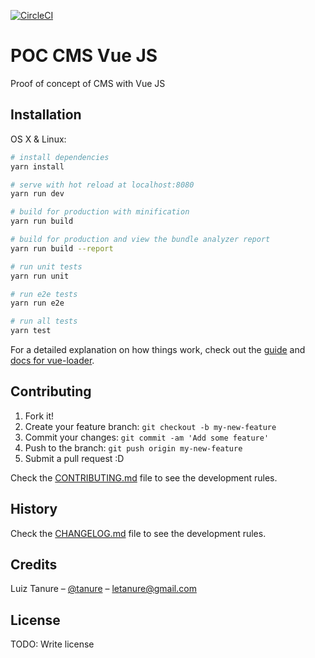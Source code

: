 [![CircleCI](https://img.shields.io/circleci/project/github/letanure/poc-cms.svg)](https://circleci.com/gh/letanure/poc-cms)

# POC CMS  Vue JS

Proof of concept of CMS with Vue JS

## Installation

OS X & Linux:

``` bash
# install dependencies
yarn install

# serve with hot reload at localhost:8080
yarn run dev

# build for production with minification
yarn run build

# build for production and view the bundle analyzer report
yarn run build --report

# run unit tests
yarn run unit

# run e2e tests
yarn run e2e

# run all tests
yarn test
```

For a detailed explanation on how things work, check out the [guide](http://vuejs-templates.github.io/webpack/) and [docs for vue-loader](http://vuejs.github.io/vue-loader).

## Contributing

1. Fork it!
2. Create your feature branch: `git checkout -b my-new-feature`
3. Commit your changes: `git commit -am 'Add some feature'`
4. Push to the branch: `git push origin my-new-feature`
5. Submit a pull request :D

Check the [CONTRIBUTING.md](CONTRIBUTING.md) file to see the development rules.

## History

Check the [CHANGELOG.md](CHANGELOG.md) file to see the development rules.

## Credits

Luiz Tanure – [@tanure](https://twitter.com/tanure) – letanure@gmail.com

## License

TODO: Write license
